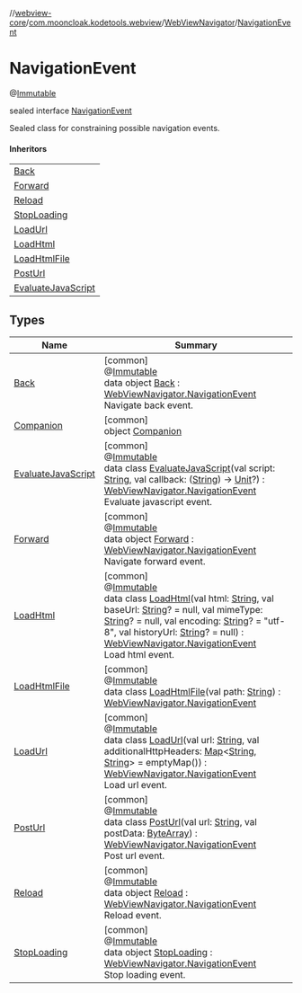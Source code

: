//[webview-core](../../../../index.md)/[com.mooncloak.kodetools.webview](../../index.md)/[WebViewNavigator](../index.md)/[NavigationEvent](index.md)

# NavigationEvent

@[Immutable](https://developer.android.com/reference/kotlin/androidx/compose/runtime/Immutable.html)

sealed interface [NavigationEvent](index.md)

Sealed class for constraining possible navigation events.

#### Inheritors

| |
|---|
| [Back](-back/index.md) |
| [Forward](-forward/index.md) |
| [Reload](-reload/index.md) |
| [StopLoading](-stop-loading/index.md) |
| [LoadUrl](-load-url/index.md) |
| [LoadHtml](-load-html/index.md) |
| [LoadHtmlFile](-load-html-file/index.md) |
| [PostUrl](-post-url/index.md) |
| [EvaluateJavaScript](-evaluate-java-script/index.md) |

## Types

| Name | Summary |
|---|---|
| [Back](-back/index.md) | [common]<br>@[Immutable](https://developer.android.com/reference/kotlin/androidx/compose/runtime/Immutable.html)<br>data object [Back](-back/index.md) : [WebViewNavigator.NavigationEvent](index.md)<br>Navigate back event. |
| [Companion](-companion/index.md) | [common]<br>object [Companion](-companion/index.md) |
| [EvaluateJavaScript](-evaluate-java-script/index.md) | [common]<br>@[Immutable](https://developer.android.com/reference/kotlin/androidx/compose/runtime/Immutable.html)<br>data class [EvaluateJavaScript](-evaluate-java-script/index.md)(val script: [String](https://kotlinlang.org/api/latest/jvm/stdlib/kotlin/-string/index.html), val callback: ([String](https://kotlinlang.org/api/latest/jvm/stdlib/kotlin/-string/index.html)) -&gt; [Unit](https://kotlinlang.org/api/latest/jvm/stdlib/kotlin/-unit/index.html)?) : [WebViewNavigator.NavigationEvent](index.md)<br>Evaluate javascript event. |
| [Forward](-forward/index.md) | [common]<br>@[Immutable](https://developer.android.com/reference/kotlin/androidx/compose/runtime/Immutable.html)<br>data object [Forward](-forward/index.md) : [WebViewNavigator.NavigationEvent](index.md)<br>Navigate forward event. |
| [LoadHtml](-load-html/index.md) | [common]<br>@[Immutable](https://developer.android.com/reference/kotlin/androidx/compose/runtime/Immutable.html)<br>data class [LoadHtml](-load-html/index.md)(val html: [String](https://kotlinlang.org/api/latest/jvm/stdlib/kotlin/-string/index.html), val baseUrl: [String](https://kotlinlang.org/api/latest/jvm/stdlib/kotlin/-string/index.html)? = null, val mimeType: [String](https://kotlinlang.org/api/latest/jvm/stdlib/kotlin/-string/index.html)? = null, val encoding: [String](https://kotlinlang.org/api/latest/jvm/stdlib/kotlin/-string/index.html)? = &quot;utf-8&quot;, val historyUrl: [String](https://kotlinlang.org/api/latest/jvm/stdlib/kotlin/-string/index.html)? = null) : [WebViewNavigator.NavigationEvent](index.md)<br>Load html event. |
| [LoadHtmlFile](-load-html-file/index.md) | [common]<br>@[Immutable](https://developer.android.com/reference/kotlin/androidx/compose/runtime/Immutable.html)<br>data class [LoadHtmlFile](-load-html-file/index.md)(val path: [String](https://kotlinlang.org/api/latest/jvm/stdlib/kotlin/-string/index.html)) : [WebViewNavigator.NavigationEvent](index.md) |
| [LoadUrl](-load-url/index.md) | [common]<br>@[Immutable](https://developer.android.com/reference/kotlin/androidx/compose/runtime/Immutable.html)<br>data class [LoadUrl](-load-url/index.md)(val url: [String](https://kotlinlang.org/api/latest/jvm/stdlib/kotlin/-string/index.html), val additionalHttpHeaders: [Map](https://kotlinlang.org/api/latest/jvm/stdlib/kotlin.collections/-map/index.html)&lt;[String](https://kotlinlang.org/api/latest/jvm/stdlib/kotlin/-string/index.html), [String](https://kotlinlang.org/api/latest/jvm/stdlib/kotlin/-string/index.html)&gt; = emptyMap()) : [WebViewNavigator.NavigationEvent](index.md)<br>Load url event. |
| [PostUrl](-post-url/index.md) | [common]<br>@[Immutable](https://developer.android.com/reference/kotlin/androidx/compose/runtime/Immutable.html)<br>data class [PostUrl](-post-url/index.md)(val url: [String](https://kotlinlang.org/api/latest/jvm/stdlib/kotlin/-string/index.html), val postData: [ByteArray](https://kotlinlang.org/api/latest/jvm/stdlib/kotlin/-byte-array/index.html)) : [WebViewNavigator.NavigationEvent](index.md)<br>Post url event. |
| [Reload](-reload/index.md) | [common]<br>@[Immutable](https://developer.android.com/reference/kotlin/androidx/compose/runtime/Immutable.html)<br>data object [Reload](-reload/index.md) : [WebViewNavigator.NavigationEvent](index.md)<br>Reload event. |
| [StopLoading](-stop-loading/index.md) | [common]<br>@[Immutable](https://developer.android.com/reference/kotlin/androidx/compose/runtime/Immutable.html)<br>data object [StopLoading](-stop-loading/index.md) : [WebViewNavigator.NavigationEvent](index.md)<br>Stop loading event. |
